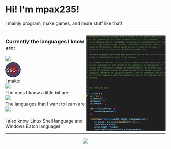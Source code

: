 <h1>Hi! I'm mpax235!</h1>
I mainly program, make games, and more stuff like that!

<hr>
<img align="right" height="300" src="images/code.png">
<h3 align="left">Currently the languages I know are:</h3>
<p align="left">
  <a href="https://skillicons.dev" align="center">
    <img src="https://skillicons.dev/icons?i=html,css,js,powershell,py,lua" />
  </a><br><img width="48" height="48" src="images/sgc++.png" /><br>
  <a align="center">I make:</a><br>
  <a href="https://skillicons.dev" align="center">
    <img src="https://skillicons.dev/icons?i=robloxstudio,haxeflixel" />
  </a><br>
  <a align="center">The ones I know a little bit are:</a><br>
  <a href="https://skillicons.dev" align="center">
    <img src="https://skillicons.dev/icons?i=c,cpp,ts,haxe,cs,php" />
  </a><br>
  <a align="center">The languages that I want to learn are:</a><br>
  <a href="https://skillicons.dev" align="center">
    <img src="https://skillicons.dev/icons?i=godot,react" />
  </a><br><br>
  <a align="center">I also know Linux Shell language and Windows Batch language!</a>
</p>
<hr>
<p align="center">
  <a href="#">
    <img align="center" src="https://github-readme-stats.vercel.app/api/top-langs/?username=mpax235&layout=compact" width="333" />
  </a>
</p>
